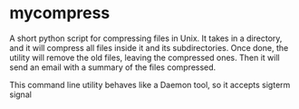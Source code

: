 # mycompress
A short python script for compressing files in Unix. It takes in a directory, and it will compress all files inside it and its subdirectories.
Once done, the utility will remove the old files, leaving the compressed ones. Then it will send an email with a summary of the files compressed.

This command line utility behaves like a Daemon tool, so it accepts sigterm signal
